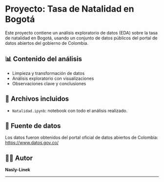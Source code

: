 # Proyecto: Tasa de Natalidad en Bogotá

Este proyecto contiene un análisis exploratorio de datos (EDA) sobre la tasa de natalidad en Bogotá, usando un conjunto de datos públicos del portal de datos abiertos del gobierno de Colombia.

## 📊 Contenido del análisis

- Limpieza y transformación de datos
- Análisis exploratorio con visualizaciones
- Observaciones clave y conclusiones

## 📁 Archivos incluidos

- `Natalidad.ipynb`: notebook con todo el análisis realizado.

## 📌 Fuente de datos

Los datos fueron obtenidos del portal oficial de datos abiertos de Colombia:  
https://www.datos.gov.co/

## 👩‍💻 Autor

**Nasly-Linek**

---

